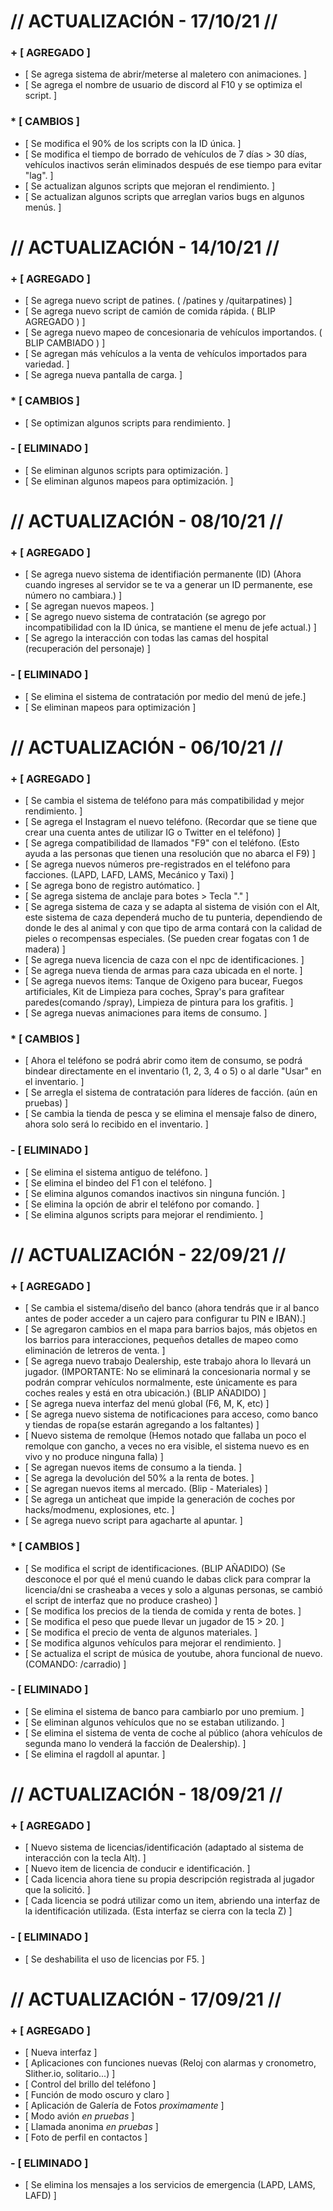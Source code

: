 # // ACTUALIZACIÓN - 17/10/21 //

### + [ AGREGADO ]

+ [ Se agrega sistema de abrir/meterse al maletero con animaciones. ]
+ [ Se agrega el nombre de usuario de discord al F10 y se optimiza el script. ]

### * [ CAMBIOS ]

* [ Se modifica el 90% de los scripts con la ID única. ]
* [ Se modifica el tiempo de borrado de vehículos de 7 días > 30 días, vehículos inactivos serán eliminados después de ese tiempo para evitar "lag". ]
* [ Se actualizan algunos scripts que mejoran el rendimiento. ]
* [ Se actualizan algunos scripts que arreglan varios bugs en algunos menús. ]

# // ACTUALIZACIÓN - 14/10/21 //

### + [ AGREGADO ]

+ [ Se agrega nuevo script de patines. ( /patines y /quitarpatines) ]
+ [ Se agrega nuevo script de camión de comida rápida. ( BLIP AGREGADO ) ]
+ [ Se agrega nuevo mapeo de concesionaria de vehículos importandos. ( BLIP CAMBIADO ) ]
+ [ Se agregan más vehículos a la venta de vehículos importados para variedad. ]
+ [ Se agrega nueva pantalla de carga. ]

### * [ CAMBIOS ]

* [ Se optimizan algunos scripts para rendimiento. ]

### - [ ELIMINADO ]

- [ Se eliminan algunos scripts para optimización. ]
- [ Se eliminan algunos mapeos para optimización. ]

# // ACTUALIZACIÓN - 08/10/21 //

### + [ AGREGADO ]

+ [ Se agrega nuevo sistema de identifiación permanente (ID) (Ahora cuando ingreses al servidor se te va a generar un ID permanente, ese número no cambiara.) ]
+ [ Se agregan nuevos mapeos. ]
+ [ Se agrego nuevo sistema de contratación (se agrego por incompatibilidad con la ID única, se mantiene el menu de jefe actual.) ]
+ [ Se agrego la interacción con todas las camas del hospital (recuperación del personaje) ]

### - [ ELIMINADO ]

- [ Se elimina el sistema de contratación por medio del menú de jefe.]
- [ Se eliminan mapeos para optimización ]

# // ACTUALIZACIÓN - 06/10/21 //

### + [ AGREGADO ]

+ [ Se cambia el sistema de teléfono para más compatibilidad y mejor rendimiento. ]
+ [ Se agrega el Instagram el nuevo teléfono. (Recordar que se tiene que crear una cuenta antes de utilizar IG o Twitter en el teléfono) ]
+ [ Se agrega compatibilidad de llamados "F9" con el teléfono. (Esto ayuda a las personas que tienen una resolución que no abarca el F9) ]
+ [ Se agrega nuevos números pre-registrados en el teléfono para facciones. (LAPD, LAFD, LAMS, Mecánico y Taxi) ]
+ [ Se agrega bono de registro autómatico. ]
+ [ Se agrega sistema de anclaje para botes > Tecla "." ]
+ [ Se agrega sistema de caza y se adapta al sistema de visión con el Alt, este sistema de caza dependerá mucho de tu punteria, dependiendo de donde le des al animal y con que tipo de arma contará con la calidad de pieles o recompensas especiales. (Se pueden crear fogatas con 1 de madera) ]
+ [ Se agrega nueva licencia de caza con el npc de identificaciones. ]
+ [ Se agrega nueva tienda de armas para caza ubicada en el norte. ]
+ [ Se agrega nuevos items: Tanque de Oxigeno para bucear, Fuegos artificiales, Kit de Limpieza para coches, Spray's para grafitear paredes(comando /spray), Limpieza de pintura para los grafitis. ]
+ [ Se agrega nuevas animaciones para items de consumo. ]

### * [ CAMBIOS ]

* [ Ahora el teléfono se podrá abrir como item de consumo, se podrá bindear directamente en el inventario (1, 2, 3, 4 o 5) o al darle "Usar" en el inventario. ]
* [ Se arregla el sistema de contratación para líderes de facción. (aún en pruebas) ]
* [ Se cambia la tienda de pesca y se elimina el mensaje falso de dinero, ahora solo será lo recibido en el inventario. ]

### - [ ELIMINADO ]

- [ Se elimina el sistema antiguo de teléfono. ]
- [ Se elimina el bindeo del F1 con el teléfono. ]
- [ Se elimina algunos comandos inactivos sin ninguna función. ]
- [ Se elimina la opción de abrir el teléfono por comando. ]
- [ Se elimina algunos scripts para mejorar el rendimiento. ]

# // ACTUALIZACIÓN - 22/09/21 //

### + [ AGREGADO ]

+ [ Se cambia el sistema/diseño del banco (ahora tendrás que ir al banco antes de poder acceder a un cajero para configurar tu PIN e IBAN).]
+ [ Se agregaron cambios en el mapa para barrios bajos, más objetos en los barrios para interacciones, pequeños detalles de mapeo como eliminación de letreros de venta. ]
+ [ Se agrega nuevo trabajo Dealership, este trabajo ahora lo llevará un jugador. (IMPORTANTE: No se eliminará la concesionaria normal y se podrán comprar vehículos normalmente, este únicamente es para coches reales y está en otra ubicación.) (BLIP AÑADIDO) ]
+ [ Se agrega nueva interfaz del menú global (F6, M, K, etc) ]
+ [ Se agrega nuevo sistema de notificaciones para acceso, como banco y tiendas de ropa(se estarán agregando a los faltantes) ]
+ [ Nuevo sistema de remolque (Hemos notado que fallaba un poco el remolque con gancho, a veces no era visible, el sistema nuevo es en vivo y no produce ninguna falla) ]
+ [ Se agregan nuevos items de consumo a la tienda. ]
+ [ Se agrega la devolución del 50% a la renta de botes. ]
+ [ Se agregan nuevos items al mercado. (Blip - Materiales) ]
+ [ Se agrega un anticheat que impide la generación de coches por hacks/modmenu, explosiones, etc. ]
+ [ Se agrega nuevo script para agacharte al apuntar. ]

### * [ CAMBIOS ]

* [ Se modifica el script de identificaciones. (BLIP AÑADIDO) (Se desconoce el por qué el menú cuando le dabas click para comprar la licencia/dni se crasheaba a veces y solo a algunas personas, se cambió el script de interfaz que no produce crasheo) ]
* [ Se modifica los precios de la tienda de comida y renta de botes. ]
* [ Se modifica el peso que puede llevar un jugador de 15 > 20. ]
* [ Se modifica el precio de venta de algunos materiales. ]
* [ Se modifica algunos vehículos para mejorar el rendimiento. ]
* [ Se actualiza el script de música de youtube, ahora funcional de nuevo. (COMANDO: /carradio) ]

### - [ ELIMINADO ]

- [ Se elimina el sistema de banco para cambiarlo por uno premium. ]
- [ Se eliminan algunos vehículos que no se estaban utilizando. ]
- [ Se elimina el sistema de venta de coche al público (ahora vehículos de segunda mano lo venderá la facción de Dealership). ]
- [ Se elimina el ragdoll al apuntar. ]

# // ACTUALIZACIÓN - 18/09/21 //

### + [ AGREGADO ]

+ [ Nuevo sistema de licencias/identificación (adaptado al sistema de interacción con la tecla Alt). ]
+ [ Nuevo item de licencia de conducir e identificación. ]
+ [ Cada licencia ahora tiene su propia descripción registrada al jugador que la solicitó. ]
+ [ Cada licencia se podrá utilizar como un item, abriendo una interfaz de la identificación utilizada. (Esta interfaz se cierra con la tecla Z) ]

### - [ ELIMINADO ]

- [ Se deshabilita el uso de licencias por F5. ]

# // ACTUALIZACIÓN - 17/09/21 //

### + [ AGREGADO ]

+ [ Nueva interfaz ]
+ [ Aplicaciones con funciones nuevas (Reloj con alarmas y cronometro, Slither.io, solitario...) ]
+ [ Control del brillo del teléfono ]
+ [ Función de modo oscuro y claro ]
+ [ Aplicación de Galería de Fotos *proximamente* ]
+ [ Modo avión *en pruebas* ]
+ [ Llamada anonima *en pruebas* ]
+ [ Foto de perfil en contactos ]

### - [ ELIMINADO ]

- [ Se elimina los mensajes a los servicios de emergencia (LAPD, LAMS, LAFD) ]
